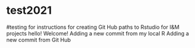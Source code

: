 # test2021
#testing for instructions for creating Git Hub paths to Rstudio for I&M projects
hello! Welcome!
Adding a new commit from my local R
Adding a new commit from Git Hub
